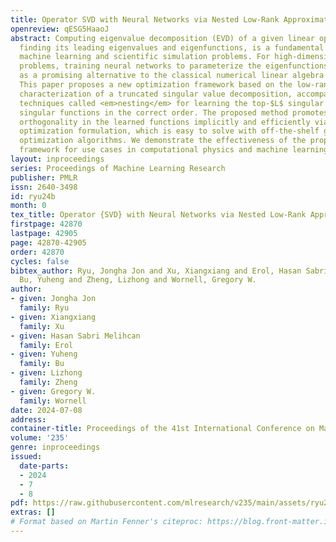 ```yaml
---
title: Operator SVD with Neural Networks via Nested Low-Rank Approximation
openreview: qESG5HaaoJ
abstract: Computing eigenvalue decomposition (EVD) of a given linear operator, or
  finding its leading eigenvalues and eigenfunctions, is a fundamental task in many
  machine learning and scientific simulation problems. For high-dimensional eigenvalue
  problems, training neural networks to parameterize the eigenfunctions is considered
  as a promising alternative to the classical numerical linear algebra techniques.
  This paper proposes a new optimization framework based on the low-rank approximation
  characterization of a truncated singular value decomposition, accompanied by new
  techniques called <em>nesting</em> for learning the top-$L$ singular values and
  singular functions in the correct order. The proposed method promotes the desired
  orthogonality in the learned functions implicitly and efficiently via an unconstrained
  optimization formulation, which is easy to solve with off-the-shelf gradient-based
  optimization algorithms. We demonstrate the effectiveness of the proposed optimization
  framework for use cases in computational physics and machine learning.
layout: inproceedings
series: Proceedings of Machine Learning Research
publisher: PMLR
issn: 2640-3498
id: ryu24b
month: 0
tex_title: Operator {SVD} with Neural Networks via Nested Low-Rank Approximation
firstpage: 42870
lastpage: 42905
page: 42870-42905
order: 42870
cycles: false
bibtex_author: Ryu, Jongha Jon and Xu, Xiangxiang and Erol, Hasan Sabri Melihcan and
  Bu, Yuheng and Zheng, Lizhong and Wornell, Gregory W.
author:
- given: Jongha Jon
  family: Ryu
- given: Xiangxiang
  family: Xu
- given: Hasan Sabri Melihcan
  family: Erol
- given: Yuheng
  family: Bu
- given: Lizhong
  family: Zheng
- given: Gregory W.
  family: Wornell
date: 2024-07-08
address:
container-title: Proceedings of the 41st International Conference on Machine Learning
volume: '235'
genre: inproceedings
issued:
  date-parts:
  - 2024
  - 7
  - 8
pdf: https://raw.githubusercontent.com/mlresearch/v235/main/assets/ryu24b/ryu24b.pdf
extras: []
# Format based on Martin Fenner's citeproc: https://blog.front-matter.io/posts/citeproc-yaml-for-bibliographies/
---
```

